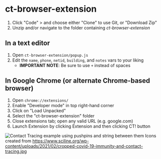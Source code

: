 # ct-browser-extension

1. Click "Code" > and choose either "Clone" to use Git, or "Download Zip"
2. Unzip and/or navigate to the folder containing *ct-browser-extension*

## In a text editor
1. Open `ct-browser-extension/popup.js`
2. Edit the `name`, `phone`, `netid`, `building`, and `notes` vars to your liking
    - **IMPORTANT NOTE**: Be sure to use `+` instead of spaces

## In Google Chrome (or alternate Chrome-based browser)
1. Open `chrome://extensions/`
2. Enable "Developer mode" in top right-hand corner
3. Click on "Load Unpacked"
4. Select the "ct-browser-extension" folder
5. Close extensions tab; open any valid URL (e.g. google.com)
6. Launch Extension by clicking Extension and then clicking CT! button

![Contact Tracing example using pushpins and string between them](https://github.com/jcbmrrs/ct-browser-extension/blob/main/img/icon512.png?raw=true)
Icons created from https://www.sciline.org/wp-content/uploads/2021/02/cropped-covid-19-immunity-and-contact-tracing.jpg
